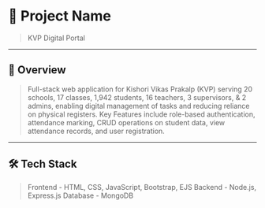 # 🏢 Project Name

> KVP Digital Portal 

---

## 📌 Overview

> Full-stack web application for Kishori Vikas Prakalp (KVP) serving 20 schools, 17 classes, 1,942 students, 16 teachers, 3 supervisors, & 2 admins, enabling digital management of tasks and reducing reliance on physical registers.
> Key Features include role-based authentication, attendance marking, CRUD operations on student data, view attendance records, and user registration.

---

## 🛠 Tech Stack

> Frontend - HTML, CSS, JavaScript, Bootstrap, EJS
> Backend - Node.js, Express.js
> Database - MongoDB

